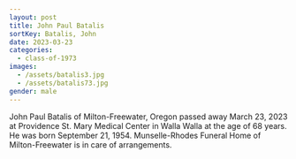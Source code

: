 ```yaml
---
layout: post
title: John Paul Batalis
sortKey: Batalis, John
date: 2023-03-23
categories:
  - class-of-1973
images:
  - /assets/batalis3.jpg
  - /assets/batalis73.jpg
gender: male
---
```

John Paul Batalis of Milton-Freewater, Oregon passed away March 23, 2023 at Providence St. Mary Medical Center in Walla Walla at the age of 68 years. He was born September 21, 1954. Munselle-Rhodes Funeral Home of Milton-Freewater is in care of arrangements.